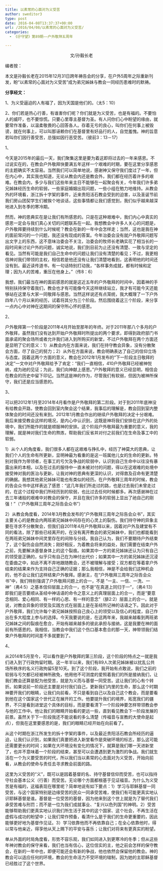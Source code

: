 ```yaml
---
title: 以素常的心面对为义受苦
author: sweditor3
type: post
date: 2016-04-08T13:37:37+00:00
url: /2016/04/08/以素常的心面对为义受苦/
categories:
  - 《＠守望》第89期——户外敬拜五周年

---
```

<p style="text-align: center;">
  文/孙毅长老
</p>

编者按： 

本文是孙毅长老在2015年12月31日跨年祷告会的分享，在户外5周年之际重新刊发，盼&ldquo;以素常的心面对为义受苦&rdquo;成为弟兄姊妹与教会一同经历患难时的默祷。 


	  
**分享经文：** 

1、为义受逼迫的人有福了，因为天国是他们的。（太5：10）
	  
2、你们若是热心行善，有谁害你们呢？你们就是为义受苦，也是有福的。不要怕人的威吓，也不要惊慌。只要心里尊主基督为圣。有人问你们心中盼望的缘由，就要常作准备，以温柔敬畏的心回答各人。存着无亏的良心，叫你们在何事上被毁谤，就在何事上，可以叫那诬赖你们在基督里有好品行的人，自觉羞愧。神的旨意若叫你们因行善受苦，总强如因行恶受苦。（彼前3：13－17） 

1、 

今天是2015年的最后一天，我们聚集这里是要为着这即将过去的一年来感恩。不过说实在的，在教会户外敬拜快要满五年这样一个艰难的时期，要在这里分享感恩的主题确实不太容易。当然我们可以简单地说，感谢神又保守我们度过了一年，但在内心中，其实我也知道，无论从教会内还是教会外，我们都在经历着许多的艰难。在教会内，多少与我们这些年来主日不能够在一起聚会有关，今年我们许多弟兄姊妹经历生命的软弱，一些家庭婚姻出现问题，一些小组在勉力地维持。从教会外的环境看，浙江拆十字架的事件，近来贵阳活石教会受到的迫害，以及圣诞节前我们房山团契学生们被挨个地谈话，这些事情都让我们感觉到，我们似乎越来越深地进入到冬季的寒冷期。 

然而，神的恩典实在是让我们有所感恩的。只是在这种艰难中，我们内心中真实的感恩一定会与我们真心关切的问题联系在一起。我想教会中许多人关心的问题是，户外敬拜要持续到什么时候呢？教会在新的一年中会怎样走；当然，这也是我在神的面前常问的一个问题，我还没有现成的答案。今年治委会没有就户外敬拜问题写出文字上的东西，这不意味治委会不关注，治委会的牧师长老确实花了相当长的一段时间来讨论户外的问题，诚实地说，我们到目前为止还没有清楚、一致与坚定的看见。当然有可能是我们自己生命中的问题让我们没有清楚的看见；不过，我更相信神对我们带领的主权，相信若是他还没有让我们清楚地看到，这表明他的时间还没有到。最近读传道书，有一句话特别打动我，&ldquo;各样事务成就，都有时候和定理；因为人的苦难，重压在他身上。&rdquo;（传8：6） 

我想，我们最当在神的面前感恩的就是这近五年的户外敬拜的时间中，因着神的手特别扶持保守着我们，教会也才有可能像今天这样继续站立，我才有可能今天还能够站在这里与大家一同敬拜与感恩。当然这样说还有点笼统，我大概理了一下户外四年八个月以来的经历，试着将其分为三个阶段。然后围绕着这三个阶段，来分享一点内心中对神在这期间的保守所心怀的感恩。 

2、 

户外敬拜第一个阶段是2011年4月开始至那年的年终。对于2011年那八个多月的户外敬拜，虽然我们没有达到开始户外敬拜时所提出的两个要求，即得到政府部门书面承诺的聚会场所或者允许我们进入到所购买的新堂，不过户外敬拜在两个方面还是显明了它的意义：1）从教会内在方面来说，我们在持守教会异象，没有分散聚会方面，尽了自己的努力；2）从外在方面来说，教会明确表达了自己的信仰立场与态度。因着这两个方面的意义，教会在2012年1月发布的&ldquo;下一阶段主日敬拜的决定&rdquo;一文中对户外敬拜给予了肯定：&ldquo;我们一直相信，410户外敬拜已经被神悦纳，成为祂的见证；为此，我们向神献上感恩。&rdquo;户外敬拜的意义已经显明，相信会在教会的历史中留下印记。当然这是神的作为，尽管我们有软弱，但因为被神所保守，我们还是应当感恩的。 

3、 

可以把2012年1月至2014年4月看作是户外敬拜的第二阶段。对于到2011年底神没有给教会开路，使教会回到室内聚会这个结果，我事后的理解是，教会回到室内整体聚会的时间还没有来到。2012年1月教会作出的继续户外敬拜的决定十分艰难。我后来接受教会这样的境况，是内心中认识到，这既是神将我们安排在这户外的处境中，我们所能作的就是顺服神的安排。这个阶段户外敬拜最为重要的意义，我的理解，就是神对我们生命的熬炼，帮助我们反省并对付之前我们在生命及事工中的软弱。 

1）从个人的角度看，我们很多人都在这艰难与挣扎中，经历了神莫大的恩典，让我们个人的生命有所更新，显明神最为看重的是这一班属他儿女的生命的更新。特别对我作为带领者，在事工的亏欠及争战的软弱中，认识到自己生命中以往没有暴露出来的本相，以及在过去的服侍中一直未被对付的问题，得以在这艰难的处境中接受神对我的医治与更新，让我对神的恩典有更深的认识，对得救及召命有更清楚的确据。我想其他弟兄姊妹可能也有类似的经历。在户外敬拜三周年的时候，教会的告会众书中这样表达了感恩：&ldquo;这几年我们所走过的路，也是过去我们未曾走过的，在这个过程中我们所经历到的软弱，也比过去任何时候都多。再次感谢神在过去三年诸般的艰难中对教会的保守，并且在我们许多的软弱上显出了祂自己的刚强！&rdquo;（&ldquo;户外敬拜三周年之际告会众书&rdquo;） 

2）从教会角度看，2014年3月教会发布的&ldquo;户外敬拜三周年之际告会众书&rdquo;，其实主要关心的是教会内两班弟兄姊妹中间存在的心灵上的裂伤。我们持守神的异象主要在寻求不分散聚会，但我们自2011年4月户外敬拜以来，因着对户外及建堂有不同的看法，除了那些已经离开的，在没有离开教会的弟兄姊妹中，我们也都能看到在两班弟兄姊妹中间灵里存在的间隙与分歧。我自己认为，我们不要期待户外结束了，这个裂伤会自然消失；刚好相反，为着教会将来的益处，我们需要在结束户外之前，先要解决基督身体上的这个裂痕。如果其中一方的弟兄姊妹还认为只有自己的领受是正确的，似乎只有自己在为神付出代价；如果其中一方的弟兄姊妹还沉浸在委曲之中，如此不离不弃地跟随教会，还不被理解与接受；双方都在等着拿户外结束的结果来作为支持自己正确的证据；那么我相信，神是不会给我们这种机会的，他不会让我们这样结束户外敬拜。感谢主，在&ldquo;户外敬拜三周年之际告会众书&rdquo;中，我们特别强调了户外敬拜问题上的合一，不是 &ldquo;一主、一信、一洗、一神&rdquo;（弗4:5）之基本信仰层面上的合一，也不是&ldquo;在真道上同归于一&rdquo;，（弗4:13）即我们是否要顺从圣经中神话语的命令之意义上的真理层面上的合一，而是&ldquo;要意念相同、爱心相同、有一样的心思、有一样的意念&rdquo;（腓2:2）层面上的合一。就是说，对教会异象的领受及实践方式在层面上是在圣经所记神的话语之下。因此对于户外敬拜，我们允许每个弟兄姊妹按照自己良心上的领受以及信心的程度，自己作出在多大程度上参与的选择。今天我要说的是，在这两年来，我越来越看到两班弟兄姊妹之间的裂痕在愈合，开始有越来越多的彼此承担与接纳，这是我要在神的面前有所感恩的。我相信，当教会中我们这个伤口基本愈合的那一天，神带领我们结束户外敬拜的时间差不多就要到了。 

4、 

从2014年5月至今，可以看作是户外敬拜的第三阶段，这个阶段的特点之一就是我们进入到了行政拘留时期。这一年半以来，我们有89人次弟兄姊妹被以扰乱公共场所秩序的名义行政拘留5至10天。到了这个阶段，我开始有点敢说，我们之前的软弱与亏欠都已经被神所赦免，他用他不可测度的爱照着我们的所是接纳我们，让我们教会还算是配为他受苦，就是为义而与基督一同受苦。这让我们的心有个转折。如果说前一阶段还主要是对付我们自己，更新我们内里的生命，那么这个时期神要开我们的眼睛，让我们向前看，不只是看到自己以及自己这个教会，而是要看到他在这个国家这个世代正在展开的工作。他要提升我们的境界，拓宽我们的疆界，不只是看到进堂这个具体的目标，而是要看清下一个阶段神要怎样带领教会参与他的工作中。他让我们的眼睛开始看的更远一些，直到看见教会下一阶段发展的前景。虽然关于下一阶段我还不能说看的多么清楚（传福音与宣教的大使命是起点），但我在这里要感恩的是，我们的眼睛已经开始在向前看了。 

从这个时期在浙江所发生的拆十字架的事件，以及最近贵阳活石教会所经历的逼迫，让我们认识到，如果我们真要把进入新堂看作是突破环境的标志，那么这可能还需要更长的时间；如果在大环境没有变化的情况下，就算是我们哪一天进新堂了，也并不意味着一个阶段的结束，甚至可以会遭遇到更为激烈的争战。我们就生活在一个为义要受苦的时代，所以我们当以素常的心去面对为义受苦，开始向前看，从教会的使命与责任去寻求教会前面的路。 

这里为义受苦的&ldquo;义&rdquo;，既可以是因着基督的名、持守基督信仰而受苦，也可以指持守社会基本公义（行善）而受苦。无论哪个方面都根基于见证福音。为什么为义受苦是有福的，这福表现在哪里呢？简单地说有如下要点：1）学习与耶稣基督一同受苦，与这个国家特别是边缘受苦的民众一同承受苦难，使我们有可能更真实地认识耶稣基督是谁。基督是一位受苦的基督，因为他来到这个世上就是为了替代我们承受苦难与刑罚；而不是一位为我们成就事业、&ldquo;复兴以色列国&rdquo;的神明。2）受苦能够帮助我们更真实地认识我们所生活于其中的这个国家、这个社会，不再生活在虚假与成功的盼望中；让我们常作预备，看清什么是于我们的生命更重要的，因此能够更好地为基督作见证。3）学习依靠他而不再依靠自己；在全心依靠他时，得以常与他亲近，得享他从天上赐下的平安与喜乐；让我们对将来有更真实的盼望。 

单从外面的时局角度看，形势不容乐观，我们如同进入到更寒冷的冬季；但从这些年神对教会的保守来看，我们也当有信心，这位信实的主，他之前会怎样的保守教会，在新的一年中也，即便可能还会有新的争战，他也依然会保留他的教会。神的教会可以适应任何的环境，教会的生命活力不受环境的辖制，因为她的主耶稣基督已经胜过了这个世界。